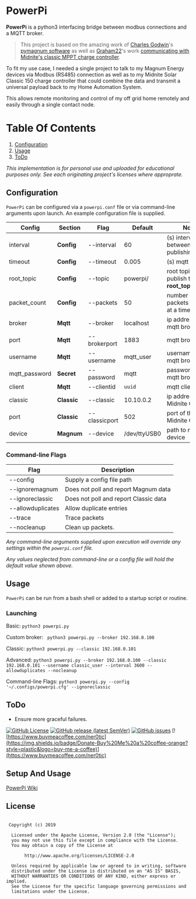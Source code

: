 PowerPi
=======

**PowerPi** is a python3 interfacing bridge between modbus connections and a MQTT broker.

>This project is based on the amazing work of [Charles Godwin](mailto:magnum@godwin.ca)'s [pymagnum software](https://github.com/CharlesGodwin/pymagnum) as well as [Graham22](https://github.com/graham22)'s work [communicating with Midnite's classic MPPT charge controller](https://github.com/graham22/ClassicMQTT).  

To fit my use case, I needed a single project to talk to my Magnum Energy devices via Modbus (RS485) connection as well as to my Midnite Solar Classic 150 charge controller that could combine the data and transmit a universal payload back to my Home Automation System.

This allows remote monitoring and control of my off grid home remotely and easily through a single contact node.
# Table Of Contents
1. [Configuration](#config)
2. [Usage](#usage)
3. [ToDo](#todo)

*This implementation is for personal use and uploaded for educational purposes only.  See each originating project's licenses where approprate.*

## <a name="config"></a>Configuration

`PowerPi` can be configured via a `powerpi.conf` file or via command-line arguments upon launch.  An example configuration file is supplied.

Config | Section | Flag | Default | Notes
---|---|---|---|---
interval | **Config** | --interval | 60 | (s) interval between data publishing
timeout | **Config** | --timeout | 0.005 | (s) mqtt timeout
root_topic | **Config** | --topic | powerpi/ | root topic to publish to. **root_topic**/*device*
packet_count | **Config** | --packets | 50 | number of packets to scan at a time
broker | **Mqtt** | --broker | localhost | ip address of mqtt broker
port | **Mqtt** | --brokerport | 1883 | mqtt broker port
username | **Mqtt** | --username | mqtt_user | username to the mqtt broker
mqtt_password | **Secret** | --password | mqtt | password to the mqtt broker
client | **Mqtt** | --clientid | `uuid` | mqtt client id
classic | **Classic** | --classic | 10.10.0.2 | ip address of the Midnite Classic
port | **Classic** | --classicport | 502 | port of the Midnite Classic
device | **Magnum** | --device | /dev/ttyUSB0 | path to modbus device

### Command-line Flags
Flag | Description
---|---
--config | Supply a config file path
--ignoremagnum | Does not poll and report Magnum data
--ignoreclassic | Does not poll and report Classic data
--allowduplicates | Allow duplicate entries
--trace | Trace packets
--nocleanup | Clean up packets.

*Any command-line arguments supplied upon execution will override any settings within the `powerpi.conf` file.*

*Any values neglected from command-line or a config file will hold the default value shown above.*

## <a name="usage"></a>Usage
`PowerPi` can be run from a bash shell or added to a startup script or routine.

### Launching
Basic:
`python3 powerpi.py`

Custom broker:
` python3 powerpi.py --broker 192.168.0.100`

Classic:
`python3 powerpi.py --classic 192.168.0.101`

Advanced:
`python3 powerpi.py --broker 192.168.0.100 --classic 192.168.0.101 --username classic_user --interval 3600 --allowduplicates --nocleanup`

Command-line Flags:
`python3 powerpi.py --config '~/.configs/powerpi.cfg' --ignoreclassic`


## <a name="todo"></a>ToDo

* Ensure more graceful failures.

[![GitHub License](https://img.shields.io/github/license/RaggedPi/PowerPi?style=plastic&logo=github)](https://github.com/RaggedPi/PowerPi/LICENSE)
[![GitHub release (latest SemVer)](https://img.shields.io/github/v/release/RaggedPi/PowerPi?include_prereleases&style=plastic&logo=github)](https://github.com/RaggedPi/PowerPi/releases)
[![GitHub issues](https://img.shields.io/github/issues/RaggedPi/PowerPi?style=plastic&logo=github)](https://github.com/RaggedPi/PowerPi/issues)
[![https://www.buymeacoffee.com/ner0tic](https://img.shields.io/badge/Donate-Buy%20Me%20a%20coffee-orange?style=plastic&logo=buy-me-a-coffee)](https://www.buymeacoffee.com/ner0tic)

## Setup And Usage
[PowerPi Wiki](https://github.com/RaggedPi/PowerPi/wiki)

## License

```

 Copyright (c) 2019

  Licensed under the Apache License, Version 2.0 (the "License");
  you may not use this file except in compliance with the License.
  You may obtain a copy of the License at

       http://www.apache.org/licenses/LICENSE-2.0

  Unless required by applicable law or agreed to in writing, software
  distributed under the License is distributed on an "AS IS" BASIS,
  WITHOUT WARRANTIES OR CONDITIONS OF ANY KIND, either express or implied.
  See the License for the specific language governing permissions and
  limitations under the License.

```
